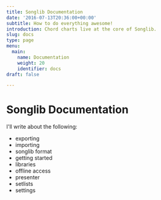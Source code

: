 ```yaml
---
title: Songlib Documentation
date: '2016-07-13T20:36:00+00:00'
subtitle: How to do everything awesome!
introduction: Chord charts live at the core of Songlib.
slug: docs
type: page
menu:
  main:
    name: Documentation
    weight: 20
    identifier: docs
draft: false

---
```

# Songlib Documentation

I'll write about the following:

- exporting
- importing
- songlib format
- getting started
- libraries
- offline access
- presenter
- setlists
- settings
